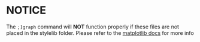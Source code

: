 # NOTICE
The `;]graph` command will **NOT** function properly if these files are not placed in the stylelib folder.
Please refer to the [matplotlib docs](https://matplotlib.org/3.1.1/tutorials/introductory/customizing.html#defining-your-own-style) for more info
